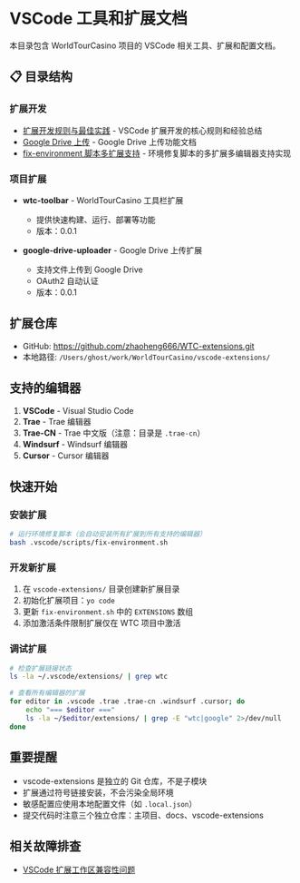 # VSCode 工具和扩展文档

本目录包含 WorldTourCasino 项目的 VSCode 相关工具、扩展和配置文档。

## 📋 目录结构

### 扩展开发
- [扩展开发规则与最佳实践](./扩展开发规则与最佳实践.md) - VSCode 扩展开发的核心规则和经验总结
- [Google Drive 上传](./google-drive-upload.md) - Google Drive 上传功能文档
- [fix-environment 脚本多扩展支持](./fix-environment脚本多扩展支持.md) - 环境修复脚本的多扩展多编辑器支持实现

### 项目扩展
- **wtc-toolbar** - WorldTourCasino 工具栏扩展
  - 提供快速构建、运行、部署等功能
  - 版本：0.0.1

- **google-drive-uploader** - Google Drive 上传扩展
  - 支持文件上传到 Google Drive
  - OAuth2 自动认证
  - 版本：0.0.1

## 扩展仓库
- GitHub: https://github.com/zhaoheng666/WTC-extensions.git
- 本地路径: `/Users/ghost/work/WorldTourCasino/vscode-extensions/`

## 支持的编辑器
1. **VSCode** - Visual Studio Code
2. **Trae** - Trae 编辑器
3. **Trae-CN** - Trae 中文版（注意：目录是 `.trae-cn`）
4. **Windsurf** - Windsurf 编辑器
5. **Cursor** - Cursor 编辑器

## 快速开始

### 安装扩展
```bash
# 运行环境修复脚本（会自动安装所有扩展到所有支持的编辑器）
bash .vscode/scripts/fix-environment.sh
```

### 开发新扩展
1. 在 `vscode-extensions/` 目录创建新扩展目录
2. 初始化扩展项目：`yo code`
3. 更新 `fix-environment.sh` 中的 `EXTENSIONS` 数组
4. 添加激活条件限制扩展仅在 WTC 项目中激活

### 调试扩展
```bash
# 检查扩展链接状态
ls -la ~/.vscode/extensions/ | grep wtc

# 查看所有编辑器的扩展
for editor in .vscode .trae .trae-cn .windsurf .cursor; do
    echo "=== $editor ==="
    ls -la ~/$editor/extensions/ | grep -E "wtc|google" 2>/dev/null
done
```

## 重要提醒
- vscode-extensions 是独立的 Git 仓库，不是子模块
- 扩展通过符号链接安装，不会污染全局环境
- 敏感配置应使用本地配置文件（如 `.local.json`）
- 提交代码时注意三个独立仓库：主项目、docs、vscode-extensions

## 相关故障排查
- [VSCode 扩展工作区兼容性问题](../../故障排查/vscode-扩展工作区兼容性问题.md)